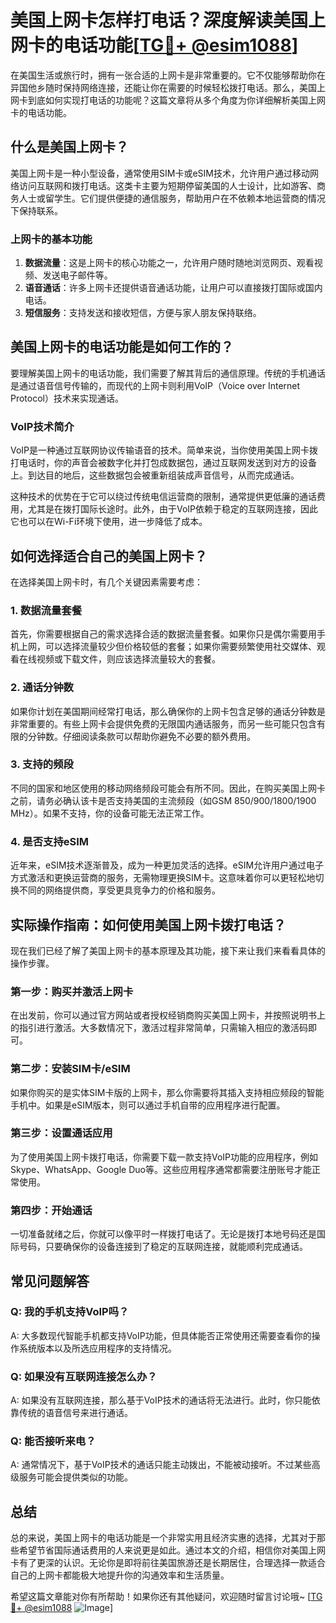 # 美国上网卡怎样打电话？深度解读美国上网卡的电话功能[[TG💪+ @esim1088](https://t.me/s/esim1088)]

在美国生活或旅行时，拥有一张合适的上网卡是非常重要的。它不仅能够帮助你在异国他乡随时保持网络连接，还能让你在需要的时候轻松拨打电话。那么，美国上网卡到底如何实现打电话的功能呢？这篇文章将从多个角度为你详细解析美国上网卡的电话功能。

## 什么是美国上网卡？

美国上网卡是一种小型设备，通常使用SIM卡或eSIM技术，允许用户通过移动网络访问互联网和拨打电话。这类卡主要为短期停留美国的人士设计，比如游客、商务人士或留学生。它们提供便捷的通信服务，帮助用户在不依赖本地运营商的情况下保持联系。

### 上网卡的基本功能

1. **数据流量**：这是上网卡的核心功能之一，允许用户随时随地浏览网页、观看视频、发送电子邮件等。
2. **语音通话**：许多上网卡还提供语音通话功能，让用户可以直接拨打国际或国内电话。
3. **短信服务**：支持发送和接收短信，方便与家人朋友保持联络。

## 美国上网卡的电话功能是如何工作的？

要理解美国上网卡的电话功能，我们需要了解其背后的通信原理。传统的手机通话是通过语音信号传输的，而现代的上网卡则利用VoIP（Voice over Internet Protocol）技术来实现通话。

### VoIP技术简介

VoIP是一种通过互联网协议传输语音的技术。简单来说，当你使用美国上网卡拨打电话时，你的声音会被数字化并打包成数据包，通过互联网发送到对方的设备上。到达目的地后，这些数据包会被重新组装成声音信号，从而完成通话。

这种技术的优势在于它可以绕过传统电信运营商的限制，通常提供更低廉的通话费用，尤其是在拨打国际长途时。此外，由于VoIP依赖于稳定的互联网连接，因此它也可以在Wi-Fi环境下使用，进一步降低了成本。

## 如何选择适合自己的美国上网卡？

在选择美国上网卡时，有几个关键因素需要考虑：

### 1. 数据流量套餐

首先，你需要根据自己的需求选择合适的数据流量套餐。如果你只是偶尔需要用手机上网，可以选择流量较少但价格较低的套餐；如果你需要频繁使用社交媒体、观看在线视频或下载文件，则应该选择流量较大的套餐。

### 2. 通话分钟数

如果你计划在美国期间经常打电话，那么确保你的上网卡包含足够的通话分钟数是非常重要的。有些上网卡会提供免费的无限国内通话服务，而另一些可能只包含有限的分钟数。仔细阅读条款可以帮助你避免不必要的额外费用。

### 3. 支持的频段

不同的国家和地区使用的移动网络频段可能会有所不同。因此，在购买美国上网卡之前，请务必确认该卡是否支持美国的主流频段（如GSM 850/900/1800/1900 MHz）。如果不支持，你的设备可能无法正常工作。

### 4. 是否支持eSIM

近年来，eSIM技术逐渐普及，成为一种更加灵活的选择。eSIM允许用户通过电子方式激活和更换运营商的服务，无需物理更换SIM卡。这意味着你可以更轻松地切换不同的网络提供商，享受更具竞争力的价格和服务。

## 实际操作指南：如何使用美国上网卡拨打电话？

现在我们已经了解了美国上网卡的基本原理及其功能，接下来让我们来看看具体的操作步骤。

### 第一步：购买并激活上网卡

在出发前，你可以通过官方网站或者授权经销商购买美国上网卡，并按照说明书上的指引进行激活。大多数情况下，激活过程非常简单，只需输入相应的激活码即可。

### 第二步：安装SIM卡/eSIM

如果你购买的是实体SIM卡版的上网卡，那么你需要将其插入支持相应频段的智能手机中。如果是eSIM版本，则可以通过手机自带的应用程序进行配置。

### 第三步：设置通话应用

为了使用美国上网卡拨打电话，你需要下载一款支持VoIP功能的应用程序，例如Skype、WhatsApp、Google Duo等。这些应用程序通常都需要注册账号才能正常使用。

### 第四步：开始通话

一切准备就绪之后，你就可以像平时一样拨打电话了。无论是拨打本地号码还是国际号码，只要确保你的设备连接到了稳定的互联网连接，就能顺利完成通话。

## 常见问题解答

### Q: 我的手机支持VoIP吗？
A: 大多数现代智能手机都支持VoIP功能，但具体能否正常使用还需要查看你的操作系统版本以及所选应用程序的支持情况。

### Q: 如果没有互联网连接怎么办？
A: 如果没有互联网连接，那么基于VoIP技术的通话将无法进行。此时，你只能依靠传统的语音信号来进行通话。

### Q: 能否接听来电？
A: 通常情况下，基于VoIP技术的通话只能主动拨出，不能被动接听。不过某些高级服务可能会提供类似的功能。

## 总结

总的来说，美国上网卡的电话功能是一个非常实用且经济实惠的选择，尤其对于那些希望节省国际通话费用的人来说更是如此。通过本文的介绍，相信你对美国上网卡有了更深的认识。无论你是即将前往美国旅游还是长期居住，合理选择一款适合自己的上网卡都能极大地提升你的沟通效率和生活质量。

希望这篇文章能对你有所帮助！如果你还有其他疑问，欢迎随时留言讨论哦~ [[TG💪+ @esim1088](https://t.me/s/esim1088) ![Image](https://i.postimg.cc/4NQfJmqS/Snipaste-2025-05-13-00-14-12.png)]